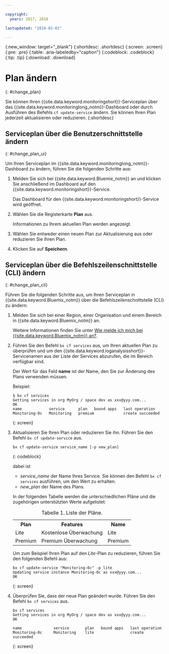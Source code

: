 ```yaml
---

copyright:
  years: 2017, 2018

lastupdated: "2018-02-01"

---
```


{:new_window: target="_blank"}
{:shortdesc: .shortdesc}
{:screen: .screen}
{:pre: .pre}
{:table: .aria-labeledby="caption"}
{:codeblock: .codeblock}
{:tip: .tip}
{:download: .download}


# Plan ändern
{: #change_plan}

Sie können Ihren {{site.data.keyword.monitoringshort}}-Serviceplan über das {{site.data.keyword.monitoringlong_notm}}-Dashboard oder durch Ausführen des Befehls `cf update-service` ändern. Sie können Ihren Plan jederzeit aktualisieren oder reduzieren.
{:shortdesc}

## Serviceplan über die Benutzerschnittstelle ändern
{: #change_plan_ui}

Um Ihren Serviceplan im {{site.data.keyword.monitoringlong_notm}}-Dashboard zu ändern, führen Sie die folgenden Schritte aus:

1. Melden Sie sich bei {{site.data.keyword.Bluemix_notm}} an und klicken Sie anschließend im Dashboard auf den {{site.data.keyword.monitoringshort}}-Service. 

    Das Dashboard für den {{site.data.keyword.monitoringshort}}-Service wird geöffnet.
    
2. Wählen Sie die Registerkarte **Plan** aus.

    Informationen zu Ihrem aktuellen Plan werden angezeigt.
	
3. Wählen Sie entweder einen neuen Plan zur Aktualisierung aus oder reduzieren Sie Ihren Plan. 

4. Klicken Sie auf **Speichern**.



## Serviceplan über die Befehlszeilenschnittstelle (CLI) ändern
{: #change_plan_cli}

Führen Sie die folgenden Schritte aus, um Ihren Serviceplan in {{site.data.keyword.Bluemix_notm}} über die Befehlszeilenschnittstelle (CLI) zu ändern:

1. Melden Sie sich bei einer Region, einer Organisation und einem Bereich in {{site.data.keyword.Bluemix_notm}} an. 

    Weitere Informationen finden Sie unter [Wie melde ich mich bei {{site.data.keyword.Bluemix_notm}} an?](/docs/services/cloud-monitoring/qa/cli_qa.html#login).
	
2. Führen Sie den Befehl `bx cf services` aus, um Ihren aktuellen Plan zu überprüfen und um den {{site.data.keyword.loganalysisshort}}-Servicenamen aus der Liste der Services abzurufen, die im Bereich verfügbar sind. 

    Der Wert für das Feld **name** ist der Name, den Sie zur Änderung des Plans verwenden müssen. 

    Beispiel:
	
	```
	$ bx cf services
	Getting services in org MyOrg / space dev as xxx@yyy.com...
	OK
	name            service      plan   bound apps   last operation
	Monitoring-0c   Monitoring   premium             create succeeded
    ```
	{: screen}
    
3. Aktualisieren Sie Ihren Plan oder reduzieren Sie ihn. Führen Sie den Befehl `bx cf update-service` aus.
    
	```
	bx cf update-service service_name [-p new_plan]
	```
	{: codeblock}
	
	dabei ist 
	
	* *service_name* der Name Ihres Service. Sie können den Befehl `bx cf services` ausführen, um den Wert zu erhalten.
	* *new_plan* der Name des Plans.
	
	In der folgenden Tabelle werden die unterschiedlichen Pläne und die zugehörigen unterstützten Werte aufgelistet:
	
	<table>
	  <caption>Tabelle 1.  Liste der Pläne.</caption>
	  <tr>
	    <th>Plan</th>
		<th>Features</th>
	    <th>Name</th>
	  </tr>
	  <tr>
	    <td>Lite</td>
	    <td>Kostenlose Überwachung</td>
		<td>Lite</td>
	  </tr>
	  <tr>
	    <td>Premium</td>
	    <td>Premium Überwachung</td>
		<td>Premium</td>
	  </tr>
	</table>
	
	Um zum Beispiel Ihren Plan auf den *Lite*-Plan zu reduzieren, führen Sie den folgenden Befehl aus:
	
	```
	bx cf update-service "Monitoring-0c" -p lite
    Updating service instance Monitoring-0c as xxx@yyy.com...
    OK
	```
	{: screen}

4. Überprüfen Sie, dass der neue Plan geändert wurde. Führen Sie den Befehl `bx cf services` aus.

    ```
	bx cf services
    Getting services in org MyOrg / space dev as xxx@yyy.com...
    OK

    name              service       plan   bound apps   last operation
    Monitoring-0c     Monitoring    lite                create succeeded
	```
	{: screen}






